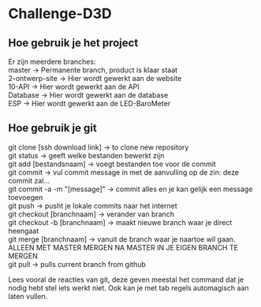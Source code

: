 # Challenge-D3D

## Hoe gebruik je het project
Er zijn meerdere branches:<br/>
master -> Permanente branch, product is klaar staat<br/>
2-ontwerp-site -> Hier wordt gewerkt aan de website<br/>
10-API -> Hier wordt gewerkt aan de API<br/>
Database -> Hier wordt gewerkt aan de database<br/>
ESP -> Hier wordt gewerkt aan de LED-BaroMeter<br/>

## Hoe gebruik je git
git clone [ssh download link] -> to clone new repository<br/>
git status -> geeft welke bestanden bewerkt zijn<br/>
git add [bestandsnaam] -> voegt bestanden toe voor de commit<br/>
git commit -> vul commit message in met de aanvulling op de zin: deze commit zal...<br/>
git commit -a -m "[message]" -> commit alles en je kan gelijk een message toevoegen<br/>
git push -> pusht je lokale commits naar het internet<br/>
git checkout [branchnaam] -> verander van branch<br/>
git checkout -b [branchnaam] -> maakt nieuwe branch waar je direct heengaat<br/>
git merge [branchnaam] -> vanuit de branch waar je naartoe wil gaan. ALLEEN MET MASTER MERGEN NA MASTER IN JE EIGEN BRANCH TE MERGEN<br/>
git pull -> pulls current branch from github<br/>
  
Lees vooral de reacties van git, deze geven meestal het command dat je nodig hebt stel iets werkt niet. Ook kan je met tab regels automagisch aan laten vullen.<br/>
